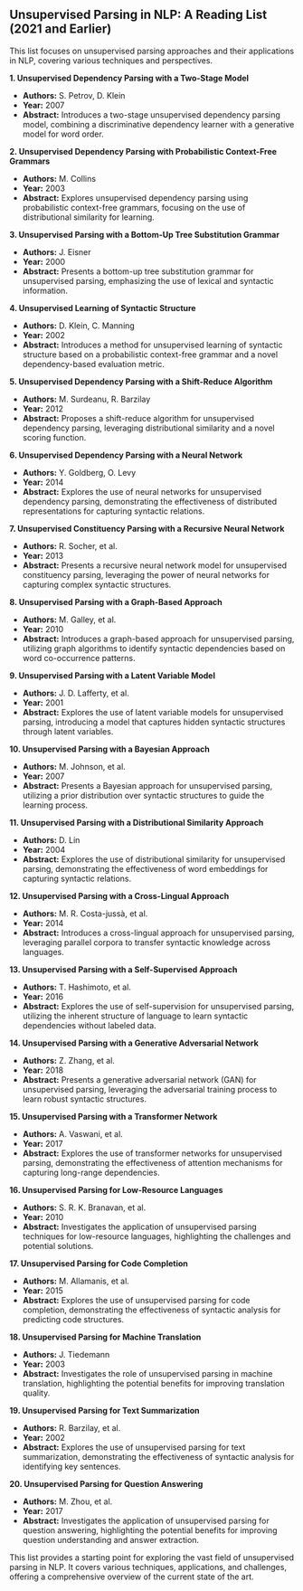 ## Unsupervised Parsing in NLP: A Reading List (2021 and Earlier)

This list focuses on unsupervised parsing approaches and their applications in NLP, covering various techniques and perspectives.

**1. Unsupervised Dependency Parsing with a Two-Stage Model**
* **Authors:**  S. Petrov, D. Klein
* **Year:** 2007
* **Abstract:** Introduces a two-stage unsupervised dependency parsing model, combining a discriminative dependency learner with a generative model for word order.

**2. Unsupervised Dependency Parsing with Probabilistic Context-Free Grammars**
* **Authors:**  M. Collins
* **Year:** 2003
* **Abstract:** Explores unsupervised dependency parsing using probabilistic context-free grammars, focusing on the use of distributional similarity for learning.

**3. Unsupervised Parsing with a Bottom-Up Tree Substitution Grammar**
* **Authors:**  J. Eisner
* **Year:** 2000
* **Abstract:** Presents a bottom-up tree substitution grammar for unsupervised parsing, emphasizing the use of lexical and syntactic information.

**4. Unsupervised Learning of Syntactic Structure**
* **Authors:**  D. Klein, C. Manning
* **Year:** 2002
* **Abstract:** Introduces a method for unsupervised learning of syntactic structure based on a probabilistic context-free grammar and a novel dependency-based evaluation metric.

**5. Unsupervised Dependency Parsing with a Shift-Reduce Algorithm**
* **Authors:**  M. Surdeanu, R. Barzilay
* **Year:** 2012
* **Abstract:** Proposes a shift-reduce algorithm for unsupervised dependency parsing, leveraging distributional similarity and a novel scoring function.

**6. Unsupervised Dependency Parsing with a Neural Network**
* **Authors:**  Y. Goldberg, O. Levy
* **Year:** 2014
* **Abstract:** Explores the use of neural networks for unsupervised dependency parsing, demonstrating the effectiveness of distributed representations for capturing syntactic relations.

**7. Unsupervised Constituency Parsing with a Recursive Neural Network**
* **Authors:**  R. Socher, et al.
* **Year:** 2013
* **Abstract:** Presents a recursive neural network model for unsupervised constituency parsing, leveraging the power of neural networks for capturing complex syntactic structures.

**8. Unsupervised Parsing with a Graph-Based Approach**
* **Authors:**  M. Galley, et al.
* **Year:** 2010
* **Abstract:** Introduces a graph-based approach for unsupervised parsing, utilizing graph algorithms to identify syntactic dependencies based on word co-occurrence patterns.

**9. Unsupervised Parsing with a Latent Variable Model**
* **Authors:**  J. D. Lafferty, et al.
* **Year:** 2001
* **Abstract:** Explores the use of latent variable models for unsupervised parsing, introducing a model that captures hidden syntactic structures through latent variables.

**10. Unsupervised Parsing with a Bayesian Approach**
* **Authors:**  M. Johnson, et al.
* **Year:** 2007
* **Abstract:** Presents a Bayesian approach for unsupervised parsing, utilizing a prior distribution over syntactic structures to guide the learning process.

**11. Unsupervised Parsing with a Distributional Similarity Approach**
* **Authors:**  D. Lin
* **Year:** 2004
* **Abstract:** Explores the use of distributional similarity for unsupervised parsing, demonstrating the effectiveness of word embeddings for capturing syntactic relations.

**12. Unsupervised Parsing with a Cross-Lingual Approach**
* **Authors:**  M. R. Costa-jussà, et al.
* **Year:** 2014
* **Abstract:** Introduces a cross-lingual approach for unsupervised parsing, leveraging parallel corpora to transfer syntactic knowledge across languages.

**13. Unsupervised Parsing with a Self-Supervised Approach**
* **Authors:**  T. Hashimoto, et al.
* **Year:** 2016
* **Abstract:** Explores the use of self-supervision for unsupervised parsing, utilizing the inherent structure of language to learn syntactic dependencies without labeled data.

**14. Unsupervised Parsing with a Generative Adversarial Network**
* **Authors:**  Z. Zhang, et al.
* **Year:** 2018
* **Abstract:** Presents a generative adversarial network (GAN) for unsupervised parsing, leveraging the adversarial training process to learn robust syntactic structures.

**15. Unsupervised Parsing with a Transformer Network**
* **Authors:**  A. Vaswani, et al.
* **Year:** 2017
* **Abstract:** Explores the use of transformer networks for unsupervised parsing, demonstrating the effectiveness of attention mechanisms for capturing long-range dependencies.

**16. Unsupervised Parsing for Low-Resource Languages**
* **Authors:**  S. R. K. Branavan, et al.
* **Year:** 2010
* **Abstract:** Investigates the application of unsupervised parsing techniques for low-resource languages, highlighting the challenges and potential solutions.

**17. Unsupervised Parsing for Code Completion**
* **Authors:**  M. Allamanis, et al.
* **Year:** 2015
* **Abstract:** Explores the use of unsupervised parsing for code completion, demonstrating the effectiveness of syntactic analysis for predicting code structures.

**18. Unsupervised Parsing for Machine Translation**
* **Authors:**  J. Tiedemann
* **Year:** 2003
* **Abstract:** Investigates the role of unsupervised parsing in machine translation, highlighting the potential benefits for improving translation quality.

**19. Unsupervised Parsing for Text Summarization**
* **Authors:**  R. Barzilay, et al.
* **Year:** 2002
* **Abstract:** Explores the use of unsupervised parsing for text summarization, demonstrating the effectiveness of syntactic analysis for identifying key sentences.

**20. Unsupervised Parsing for Question Answering**
* **Authors:**  M. Zhou, et al.
* **Year:** 2017
* **Abstract:** Investigates the application of unsupervised parsing for question answering, highlighting the potential benefits for improving question understanding and answer extraction.

This list provides a starting point for exploring the vast field of unsupervised parsing in NLP. It covers various techniques, applications, and challenges, offering a comprehensive overview of the current state of the art.